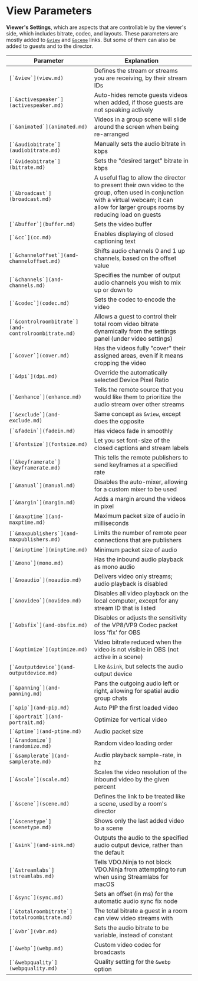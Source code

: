 # View Parameters

**Viewer's Settings**, which are aspects that are controllable by the viewer's side, which includes bitrate, codec, and layouts. These parameters are mostly added to [`&view`](view.md) and [`&scene`](scene.md) links. But some of them can also be added to guests and to the director.

| Parameter                                              | Explanation                                                                                                                                                                                   |
| ------------------------------------------------------ | --------------------------------------------------------------------------------------------------------------------------------------------------------------------------------------------- |
| ``[`&view`](view.md)``                                 | Defines the stream or streams you are receiving, by their stream IDs                                                                                                                          |
| ``[`&activespeaker`](activespeaker.md)``               | Auto-hides remote guests videos when added, if those guests are not speaking actively                                                                                                         |
| ``[`&animated`](animated.md)``                         | Videos in a group scene will slide around the screen when being re-arranged                                                                                                                   |
| ``[`&audiobitrate`](audiobitrate.md)``                 | Manually sets the audio bitrate in kbps                                                                                                                                                       |
| ``[`&videobitrate`](bitrate.md)``                      | Sets the "desired target" bitrate in kbps                                                                                                                                                     |
| ``[`&broadcast`](broadcast.md)``                       | A useful flag to allow the director to present their own video to the group, often used in conjunction with a virtual webcam; it can allow for larger groups rooms by reducing load on guests |
| ``[`&buffer`](buffer.md)``                             | Sets the video buffer                                                                                                                                                                         |
| ``[`&cc`](cc.md)``                                     | Enables displaying of closed captioning text                                                                                                                                                  |
| ``[`&channeloffset`](and-channeloffset.md)``           | Shifts audio channels 0 and 1 up channels, based on the offset value                                                                                                                          |
| ``[`&channels`](and-channels.md)``                     | Specifies the number of output audio channels you wish to mix up or down to                                                                                                                   |
| ``[`&codec`](codec.md)``                               | Sets the codec to encode the video                                                                                                                                                            |
| ``[`&controlroombitrate`](and-controlroombitrate.md)`` | Allows a guest to control their total room video bitrate dynamically from the settings panel (under video settings)                                                                           |
| ``[`&cover`](cover.md)``                               | Has the videos fully "cover" their assigned areas, even if it means cropping the video                                                                                                        |
| ``[`&dpi`](dpi.md)``                                   | Override the automatically selected Device Pixel Ratio                                                                                                                                        |
| ``[`&enhance`](enhance.md)``                           | Tells the remote source that you would like them to prioritize the audio stream over other streams                                                                                            |
| ``[`&exclude`](and-exclude.md)``                       | Same concept as `&view`, except does the opposite                                                                                                                                             |
| ``[`&fadein`](fadein.md)``                             | Has videos fade in smoothly                                                                                                                                                                   |
| ``[`&fontsize`](fontsize.md)``                         | Let you set font-size of the closed captions and stream labels                                                                                                                                |
| ``[`&keyframerate`](keyframerate.md)``                 | This tells the remote publishers to send keyframes at a specified rate                                                                                                                        |
| ``[`&manual`](manual.md)``                             | Disables the auto-mixer, allowing for a custom mixer to be used                                                                                                                               |
| ``[`&margin`](margin.md)``                             | Adds a margin around the videos in pixel                                                                                                                                                      |
| ``[`&maxptime`](and-maxptime.md)``                     | Maximum packet size of audio in milliseconds                                                                                                                                                  |
| ``[`&maxpublishers`](and-maxpublishers.md)``           | Limits the number of remote peer connections that are publishers                                                                                                                              |
| ``[`&minptime`](minptime.md)``                         | Minimum packet size of audio                                                                                                                                                                  |
| ``[`&mono`](mono.md)``                                 | Has the inbound audio playback as mono audio                                                                                                                                                  |
| ``[`&noaudio`](noaudio.md)``                           | Delivers video only streams; audio playback is disabled                                                                                                                                       |
| ``[`&novideo`](novideo.md)``                           | Disables all video playback on the local computer, except for any stream ID that is listed                                                                                                    |
| ``[`&obsfix`](and-obsfix.md)``                         | Disables or adjusts the sensitivity of the VP8/VP9 Codec packet loss 'fix' for OBS                                                                                                            |
| ``[`&optimize`](optimize.md)``                         | Video bitrate reduced when the video is not visible in OBS (not active in a scene)                                                                                                            |
| ``[`&outputdevice`](and-outputdevice.md)``             | Like `&sink`, but selects the audio output device                                                                                                                                             |
| ``[`&panning`](and-panning.md)``                       | Pans the outgoing audio left or right, allowing for spatial audio group chats                                                                                                                 |
| ``[`&pip`](and-pip.md)``                               | Auto PIP the first loaded video                                                                                                                                                               |
| ``[`&portrait`](and-portrait.md)``                     | Optimize for vertical video                                                                                                                                                                   |
| ``[`&ptime`](and-ptime.md)``                           | Audio packet size                                                                                                                                                                             |
| ``[`&randomize`](randomize.md)``                       | Random video loading order                                                                                                                                                                    |
| ``[`&samplerate`](and-samplerate.md)``                 | Audio playback sample-rate, in hz                                                                                                                                                             |
| ``[`&scale`](scale.md)``                               | Scales the video resolution of the inbound video by the given percent                                                                                                                         |
| ``[`&scene`](scene.md)``                               | Defines the link to be treated like a scene, used by a room's director                                                                                                                        |
| ``[`&scenetype`](scenetype.md)``                       | Shows only the last added video to a scene                                                                                                                                                    |
| ``[`&sink`](and-sink.md)``                             | Outputs the audio to the specified audio output device, rather than the default                                                                                                               |
| ``[`&streamlabs`](streamlabs.md)``                     | Tells VDO.Ninja to not block VDO.Ninja from attempting to run when using Streamlabs for macOS                                                                                                 |
| ``[`&sync`](sync.md)``                                 | Sets an offset (in ms) for the automatic audio sync fix node                                                                                                                                  |
| ``[`&totalroombitrate`](totalroombitrate.md)``         | The total bitrate a guest in a room can view video streams with                                                                                                                               |
| ``[`&vbr`](vbr.md)``                                   | Sets the audio bitrate to be variable, instead of constant                                                                                                                                    |
| ``[`&webp`](webp.md)``                                 | Custom video codec for broadcasts                                                                                                                                                             |
| ``[`&webpquality`](webpquality.md)``                   | Quality setting for the `&webp` option                                                                                                                                                        |
